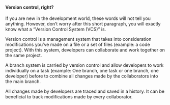 #### Version control, right?
If you are new in the development world, these words will not tell you anything. However, don’t worry after this short paragraph, you will exactly know what a “Version Control System (VCS)” is.

Version control is a management system that takes into consideration modifications you’ve made on a file or a set of files (example: a code project). With this system, developers can collaborate and work together on the same project.

A branch system is carried by version control and allow developers to work individually on a task (example: One branch, one task or one branch, one developer) before to combine all changes made by the collaborators into the main branch.

All changes made by developers are traced and saved in a history. It can be beneficial to track modifications made by every collaborator.
